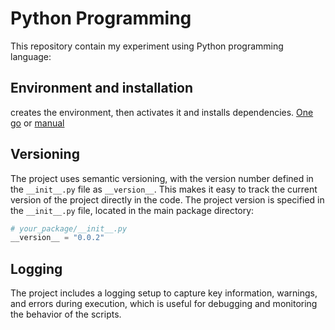 # Python Programming
This repository contain my experiment using Python programming language:

## Environment and installation
creates the environment, then activates it and installs dependencies. [One go](setup.bat)  or [manual](setup.md)
   
## Versioning
The project uses semantic versioning, with the version number defined in the `__init__.py` file as `__version__`. This makes it easy to track the current version of the project directly in the code.
The project version is specified in the `__init__.py` file, located in the main package directory:

```python
# your_package/__init__.py
__version__ = "0.0.2"
```
## Logging
The project includes a logging setup to capture key information, warnings, and errors during execution, which is useful for debugging and monitoring the behavior of the scripts.

